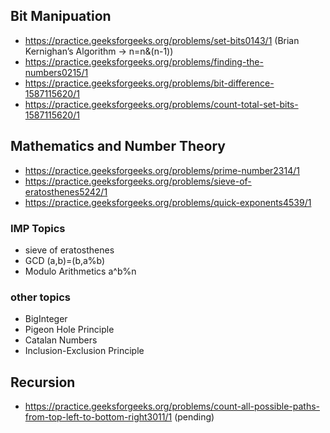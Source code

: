 ## Bit Manipuation
- https://practice.geeksforgeeks.org/problems/set-bits0143/1 (Brian Kernighan’s Algorithm -> n=n&(n-1))
- https://practice.geeksforgeeks.org/problems/finding-the-numbers0215/1
- https://practice.geeksforgeeks.org/problems/bit-difference-1587115620/1
- https://practice.geeksforgeeks.org/problems/count-total-set-bits-1587115620/1
## Mathematics and Number Theory
- https://practice.geeksforgeeks.org/problems/prime-number2314/1
- https://practice.geeksforgeeks.org/problems/sieve-of-eratosthenes5242/1
- https://practice.geeksforgeeks.org/problems/quick-exponents4539/1
### IMP Topics
- sieve of eratosthenes
- GCD   (a,b)=(b,a%b)
- Modulo Arithmetics   a^b%n
### other topics
- BigInteger
- Pigeon Hole Principle
- Catalan Numbers
- Inclusion-Exclusion Principle
## Recursion
- https://practice.geeksforgeeks.org/problems/count-all-possible-paths-from-top-left-to-bottom-right3011/1 (pending)
